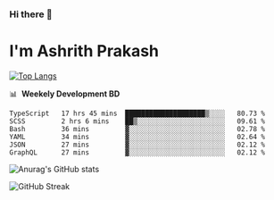 ### Hi there 👋
# I'm Ashrith Prakash

[![Top Langs](https://github-readme-stats.vercel.app/api/top-langs/?username=xxcheckmatexx&count_private=true&include_all_commits=true&show_icons=true&line_height=20&title_color=FFFFFF&icon_color=FFFFFF&text_color=FFFFFF&bg_color=0D1117&langs_count=8)](https://github.com/anuraghazra/github-readme-stats)

📊 &nbsp;**Weekely Development BD**

<!--START_SECTION:waka-->

```text
TypeScript   17 hrs 45 mins  ████████████████████▒░░░░   80.73 %
SCSS         2 hrs 6 mins    ██▒░░░░░░░░░░░░░░░░░░░░░░   09.61 %
Bash         36 mins         ▓░░░░░░░░░░░░░░░░░░░░░░░░   02.78 %
YAML         34 mins         ▓░░░░░░░░░░░░░░░░░░░░░░░░   02.64 %
JSON         27 mins         ▓░░░░░░░░░░░░░░░░░░░░░░░░   02.12 %
GraphQL      27 mins         ▓░░░░░░░░░░░░░░░░░░░░░░░░   02.12 %
```

<!--END_SECTION:waka-->

![Anurag's GitHub stats](https://github-readme-stats.vercel.app/api?username=xxcheckmatexx&count_private=true&show_icons=true&theme=merko)  

![GitHub Streak](http://github-readme-streak-stats.herokuapp.com?user=xxcheckmatexx&theme=merko&hide_border=true&date_format=M%20j%5B%2C%20Y%5D&fire=DD0E0B)
<br/>
